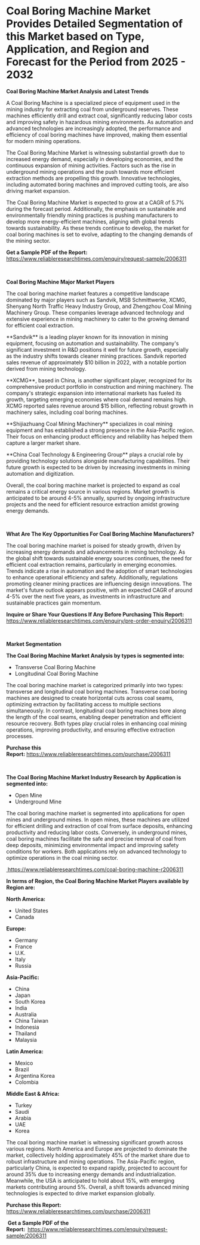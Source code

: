 <p><h1>Coal Boring Machine Market Provides Detailed Segmentation of this Market based on Type, Application, and Region and Forecast for the Period from 2025 - 2032</h1></p><p><strong>Coal Boring Machine Market Analysis and Latest Trends</strong></p>
<p><p>A Coal Boring Machine is a specialized piece of equipment used in the mining industry for extracting coal from underground reserves. These machines efficiently drill and extract coal, significantly reducing labor costs and improving safety in hazardous mining environments. As automation and advanced technologies are increasingly adopted, the performance and efficiency of coal boring machines have improved, making them essential for modern mining operations.</p><p>The Coal Boring Machine Market is witnessing substantial growth due to increased energy demand, especially in developing economies, and the continuous expansion of mining activities. Factors such as the rise in underground mining operations and the push towards more efficient extraction methods are propelling this growth. Innovative technologies, including automated boring machines and improved cutting tools, are also driving market expansion.</p><p>The Coal Boring Machine Market is expected to grow at a CAGR of 5.7% during the forecast period. Additionally, the emphasis on sustainable and environmentally friendly mining practices is pushing manufacturers to develop more energy-efficient machines, aligning with global trends towards sustainability. As these trends continue to develop, the market for coal boring machines is set to evolve, adapting to the changing demands of the mining sector.</p></p>
<p><strong>Get a Sample PDF of the Report:&nbsp;</strong> <a href="https://www.reliableresearchtimes.com/enquiry/request-sample/2006311?utm_campaign=3170&utm_medium=2&utm_source=Github&utm_content=ia&utm_term=12042025&utm_id=coal-boring-machine">https://www.reliableresearchtimes.com/enquiry/request-sample/2006311</a></p>
<p>&nbsp;</p>
<p><strong>Coal Boring Machine Major Market Players</strong></p>
<p><p>The coal boring machine market features a competitive landscape dominated by major players such as Sandvik, MSB Schmittwerke, XCMG, Shenyang North Traffic Heavy Industry Group, and Zhengzhou Coal Mining Machinery Group. These companies leverage advanced technology and extensive experience in mining machinery to cater to the growing demand for efficient coal extraction.</p><p>**Sandvik** is a leading player known for its innovation in mining equipment, focusing on automation and sustainability. The company's significant investment in R&D positions it well for future growth, especially as the industry shifts towards cleaner mining practices. Sandvik reported sales revenue of approximately $10 billion in 2022, with a notable portion derived from mining technology.</p><p>**XCMG**, based in China, is another significant player, recognized for its comprehensive product portfolio in construction and mining machinery. The company's strategic expansion into international markets has fueled its growth, targeting emerging economies where coal demand remains high. XCMG reported sales revenue around $15 billion, reflecting robust growth in machinery sales, including coal boring machines.</p><p>**Shijiazhuang Coal Mining Machinery** specializes in coal mining equipment and has established a strong presence in the Asia-Pacific region. Their focus on enhancing product efficiency and reliability has helped them capture a larger market share.</p><p>**China Coal Technology & Engineering Group** plays a crucial role by providing technology solutions alongside manufacturing capabilities. Their future growth is expected to be driven by increasing investments in mining automation and digitization.</p><p>Overall, the coal boring machine market is projected to expand as coal remains a critical energy source in various regions. Market growth is anticipated to be around 4-5% annually, spurred by ongoing infrastructure projects and the need for efficient resource extraction amidst growing energy demands.</p></p>
<p>&nbsp;</p>
<p><strong>What Are The Key Opportunities For Coal Boring Machine Manufacturers?</strong></p>
<p><p>The coal boring machine market is poised for steady growth, driven by increasing energy demands and advancements in mining technology. As the global shift towards sustainable energy sources continues, the need for efficient coal extraction remains, particularly in emerging economies. Trends indicate a rise in automation and the adoption of smart technologies to enhance operational efficiency and safety. Additionally, regulations promoting cleaner mining practices are influencing design innovations. The market's future outlook appears positive, with an expected CAGR of around 4-5% over the next five years, as investments in infrastructure and sustainable practices gain momentum.</p></p>
<p><strong>Inquire or Share Your Questions If Any Before Purchasing This Report:</strong> <a href="https://www.reliableresearchtimes.com/enquiry/pre-order-enquiry/2006311?utm_campaign=3170&utm_medium=2&utm_source=Github&utm_content=ia&utm_term=12042025&utm_id=coal-boring-machine">https://www.reliableresearchtimes.com/enquiry/pre-order-enquiry/2006311</a></p>
<p>&nbsp;</p>
<p><strong>Market Segmentation</strong></p>
<p><strong>The Coal Boring Machine Market Analysis by types is segmented into:</strong></p>
<p><ul><li>Transverse Coal Boring Machine</li><li>Longitudinal Coal Boring Machine</li></ul></p>
<p><p>The coal boring machine market is categorized primarily into two types: transverse and longitudinal coal boring machines. Transverse coal boring machines are designed to create horizontal cuts across coal seams, optimizing extraction by facilitating access to multiple sections simultaneously. In contrast, longitudinal coal boring machines bore along the length of the coal seams, enabling deeper penetration and efficient resource recovery. Both types play crucial roles in enhancing coal mining operations, improving productivity, and ensuring effective extraction processes.</p></p>
<p><strong>Purchase this Report:&nbsp;</strong><a href="https://www.reliableresearchtimes.com/purchase/2006311?utm_campaign=3170&utm_medium=2&utm_source=Github&utm_content=ia&utm_term=12042025&utm_id=coal-boring-machine">https://www.reliableresearchtimes.com/purchase/2006311</a></p>
<p>&nbsp;</p>
<p><strong>The Coal Boring Machine Market Industry Research by Application is segmented into:</strong></p>
<p><ul><li>Open Mine</li><li>Underground Mine</li></ul></p>
<p><p>The coal boring machine market is segmented into applications for open mines and underground mines. In open mines, these machines are utilized for efficient drilling and extraction of coal from surface deposits, enhancing productivity and reducing labor costs. Conversely, in underground mines, coal boring machines facilitate the safe and precise removal of coal from deep deposits, minimizing environmental impact and improving safety conditions for workers. Both applications rely on advanced technology to optimize operations in the coal mining sector.</p></p>
<p><a href="https://www.reliableresearchtimes.com/coal-boring-machine-r2006311?utm_campaign=3170&utm_medium=2&utm_source=Github&utm_content=ia&utm_term=12042025&utm_id=coal-boring-machine">&nbsp;https://www.reliableresearchtimes.com/coal-boring-machine-r2006311</a></p>
<p><strong>In terms of Region, the Coal Boring Machine Market Players available by Region are:</strong></p>
<p>
    <p> <strong> North America: </strong>
        <ul>
            <li>United States</li>
            <li>Canada</li>
        </ul>
        </p> 
    <p> <strong> Europe: </strong>
        <ul>
            <li>Germany</li>
            <li>France</li>
            <li>U.K.</li>
            <li>Italy</li>
            <li>Russia</li>
        </ul>
        </p> 
    <p> <strong> Asia-Pacific: </strong>
        <ul>
            <li>China</li>
            <li>Japan</li>
            <li>South Korea</li>
            <li>India</li>
            <li>Australia</li>
            <li>China Taiwan</li>
            <li>Indonesia</li>
            <li>Thailand</li>
            <li>Malaysia</li>
        </ul>
        </p> 
    <p> <strong> Latin America: </strong>
        <ul>
            <li>Mexico</li>
            <li>Brazil</li>
            <li>Argentina Korea</li>
            <li>Colombia</li>
        </ul>
        </p> 
    <p> <strong> Middle East & Africa: </strong>
        <ul>
            <li>Turkey</li>
            <li>Saudi</li>
            <li>Arabia</li>
            <li>UAE</li>
            <li>Korea</li>
        </ul>
    </p>
    </p>
<p><p>The coal boring machine market is witnessing significant growth across various regions. North America and Europe are projected to dominate the market, collectively holding approximately 45% of the market share due to robust infrastructure and mining operations. The Asia-Pacific region, particularly China, is expected to expand rapidly, projected to account for around 35% due to increasing energy demands and industrialization. Meanwhile, the USA is anticipated to hold about 15%, with emerging markets contributing around 5%. Overall, a shift towards advanced mining technologies is expected to drive market expansion globally.</p></p>
<p><strong>Purchase this Report: </strong><a href="https://www.reliableresearchtimes.com/purchase/2006311?utm_campaign=3170&utm_medium=2&utm_source=Github&utm_content=ia&utm_term=12042025&utm_id=coal-boring-machine">https://www.reliableresearchtimes.com/purchase/2006311</a></p>
<p>&nbsp;<strong>Get a Sample PDF of the Report:&nbsp;&nbsp;</strong><a href="https://www.reliableresearchtimes.com/enquiry/request-sample/2006311?utm_campaign=3170&utm_medium=2&utm_source=Github&utm_content=ia&utm_term=12042025&utm_id=coal-boring-machine">https://www.reliableresearchtimes.com/enquiry/request-sample/2006311</a></p>
<p><strong></strong></p>
<p><p></p><p></p><p></p></p>